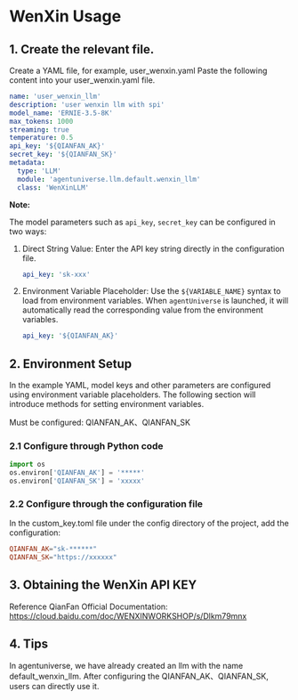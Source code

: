 # WenXin Usage
## 1. Create the relevant file.
Create a YAML file, for example, user_wenxin.yaml
Paste the following content into your user_wenxin.yaml file.
```yaml
name: 'user_wenxin_llm'
description: 'user wenxin llm with spi'
model_name: 'ERNIE-3.5-8K'
max_tokens: 1000
streaming: true
temperature: 0.5
api_key: '${QIANFAN_AK}'
secret_key: '${QIANFAN_SK}'
metadata:
  type: 'LLM'
  module: 'agentuniverse.llm.default.wenxin_llm'
  class: 'WenXinLLM'
```

**Note:**

The model parameters such as `api_key`, `secret_key` can be configured in two ways:

1. Direct String Value: Enter the API key string directly in the configuration file.

    ```yaml
    api_key: 'sk-xxx'
    ```

2. Environment Variable Placeholder: Use the `${VARIABLE_NAME}` syntax to load from environment variables. When `agentUniverse` is launched, it will automatically read the corresponding value from the environment variables.

    ```yaml
    api_key: '${QIANFAN_AK}'
    ```


## 2. Environment Setup
In the example YAML, model keys and other parameters are configured using environment variable placeholders. The following section will introduce methods for setting environment variables.

Must be configured: QIANFAN_AK、QIANFAN_SK
### 2.1 Configure through Python code
```python
import os
os.environ['QIANFAN_AK'] = '*****'
os.environ['QIANFAN_SK'] = 'xxxxx'
```
### 2.2 Configure through the configuration file
In the custom_key.toml file under the config directory of the project, add the configuration:
```toml
QIANFAN_AK="sk-******"
QIANFAN_SK="https://xxxxxx"
```
## 3. Obtaining the WenXin API KEY 
Reference QianFan Official Documentation: https://cloud.baidu.com/doc/WENXINWORKSHOP/s/Dlkm79mnx

## 4. Tips
In agentuniverse, we have already created an llm with the name default_wenxin_llm. After configuring the QIANFAN_AK、QIANFAN_SK, users can directly use it.




